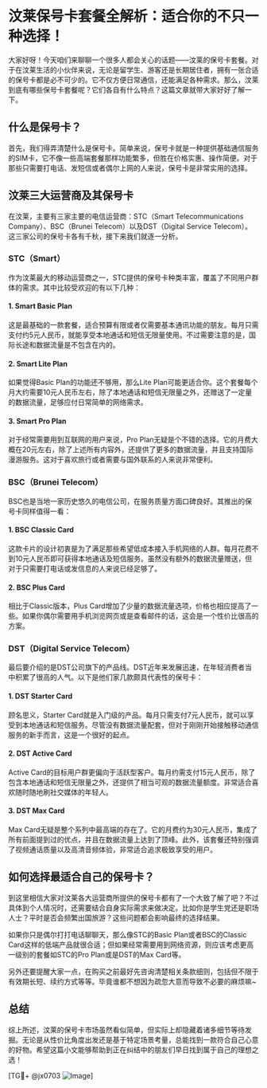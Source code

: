 # 汶莱保号卡套餐全解析：适合你的不只一种选择！

大家好呀！今天咱们来聊聊一个很多人都会关心的话题——汶莱的保号卡套餐。对于在汶莱生活的小伙伴来说，无论是留学生、游客还是长期居住者，拥有一张合适的保号卡都是必不可少的。它不仅方便日常通信，还能满足各种需求。那么，汶莱到底有哪些保号卡套餐呢？它们各自有什么特点？这篇文章就带大家好好了解一下。

## 什么是保号卡？

首先，我们得弄清楚什么是保号卡。简单来说，保号卡就是一种提供基础通信服务的SIM卡，它不像一些高端套餐那样功能繁多，但胜在价格实惠、操作简便。对于那些只需要打电话、发短信或者偶尔上网的人来说，保号卡是非常实用的选择。

## 汶莱三大运营商及其保号卡

在汶莱，主要有三家主要的电信运营商：STC（Smart Telecommunications Company）、BSC（Brunei Telecom）以及DST（Digital Service Telecom）。这三家公司的保号卡各有千秋，接下来我们就逐一分析。

### STC（Smart）

作为汶莱最大的移动运营商之一，STC提供的保号卡种类丰富，覆盖了不同用户群体的需求。其中比较受欢迎的有以下几种：

#### 1. Smart Basic Plan
这是最基础的一款套餐，适合预算有限或者仅需要基本通讯功能的朋友。每月只需支付约5元人民币，就能享受本地通话和短信无限量使用。不过需要注意的是，国际长途和数据流量是不包含在内的。

#### 2. Smart Lite Plan
如果觉得Basic Plan的功能还不够用，那么Lite Plan可能更适合你。这个套餐每个月大约需要10元人民币左右，除了本地通话和短信无限量之外，还赠送了一定量的数据流量，足够应付日常简单的网络需求。

#### 3. Smart Pro Plan
对于经常需要用到互联网的用户来说，Pro Plan无疑是个不错的选择。它的月费大概在20元左右，除了上述所有内容外，还提供了更多的数据流量，并且支持国际漫游服务。这对于喜欢旅行或者需要与国外联系的人来说非常便利。

### BSC（Brunei Telecom）

BSC也是当地一家历史悠久的电信公司，在服务质量方面口碑良好。其推出的保号卡同样值得一看：

#### 1. BSC Classic Card
这款卡片的设计初衷是为了满足那些希望低成本接入手机网络的人群。每月花费不到10元人民币即可获得本地通话及短信服务。虽然没有额外的数据流量赠送，但对于只需要打电话或发信息的人来说已经足够了。

#### 2. BSC Plus Card
相比于Classic版本，Plus Card增加了少量的数据流量选项，价格也相应提高了一些。如果你偶尔需要用手机浏览网页或是查看邮件的话，这会是一个性价比很高的方案。

### DST（Digital Service Telecom）

最后要介绍的是DST公司旗下的产品线。DST近年来发展迅速，在年轻消费者当中积累了很高的人气。以下是他们家几款颇具代表性的保号卡：

#### 1. DST Starter Card
顾名思义，Starter Card就是入门级的产品。每月只需支付7元人民币，就可以享受到本地通话和短信服务。尽管没有数据流量配套，但对于刚刚开始接触移动通信服务的新手而言，这是一个很好的起点。

#### 2. DST Active Card
Active Card的目标用户群更偏向于活跃型客户。每月约需支付15元人民币，除了包含本地通话和短信无限量之外，还提供了相当可观的数据流量额度。非常适合喜欢随时随地刷社交媒体的年轻人。

#### 3. DST Max Card
Max Card无疑是整个系列中最高端的存在了。它的月费约为30元人民币，集成了所有前面提到过的优点，并且在数据流量上达到了顶峰。此外，该套餐还特别强调了视频通话质量以及高清音频体验，非常适合追求极致享受的用户。

## 如何选择最适合自己的保号卡？

到这里相信大家对汶莱各大运营商所提供的保号卡都有了一个大致了解了吧？不过具体到个人情况时，还需要结合自身实际需求来做决定。比如你是学生党还是职场人士？平时是否会频繁出国旅游？这些问题都会影响最终的选择结果。

如果你只是偶尔打打电话聊聊天，那么像STC的Basic Plan或者BSC的Classic Card这样的低端产品就很合适；但如果经常需要用到网络资源，则应该考虑更高一级别的套餐如STC的Pro Plan或是DST的Max Card等。

另外还要提醒大家一点，在购买之前最好先咨询清楚相关条款细则，包括但不限于有效期长短、续约方式等等。毕竟谁都不想因为疏忽大意而导致不必要的麻烦嘛~

## 总结

综上所述，汶莱的保号卡市场虽然看似简单，但实际上却隐藏着诸多细节等待发掘。无论是从性价比角度出发还是基于特定场景考量，总能找到一款符合自己心意的好物。希望这篇小文能够帮助到正在纠结中的朋友们早日找到属于自己的理想之选！

[TG💪+ @jx0703 ![Image](https://github.com/user-attachments/assets/dbca1d08-cadb-493c-b0ec-ad6f7a83f270)]